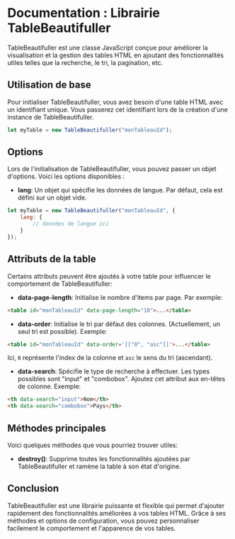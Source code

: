 # Documentation : Librairie TableBeautifuller

TableBeautifuller est une classe JavaScript conçue pour améliorer la visualisation et la gestion des tables HTML en ajoutant des fonctionnalités utiles telles que la recherche, le tri, la pagination, etc.

## Utilisation de base

Pour initialiser TableBeautifuller, vous avez besoin d'une table HTML avec un identifiant unique. Vous passerez cet identifiant lors de la création d'une instance de TableBeautifuller.

```javascript
let myTable = new TableBeautifuller("monTableauId");
```

## Options

Lors de l'initialisation de TableBeautifuller, vous pouvez passer un objet d'options. Voici les options disponibles :

- **lang**: Un objet qui spécifie les données de langue. Par défaut, cela est défini sur un objet vide.

```javascript
let myTable = new TableBeautifuller("monTableauId", {
    lang: {
        // données de langue ici
    }
});
```

## Attributs de la table

Certains attributs peuvent être ajoutés à votre table pour influencer le comportement de TableBeautifuller:

- **data-page-length**: Initialise le nombre d'items par page. Par exemple:

```html
<table id="monTableauId" data-page-length="10">...</table>
```

- **data-order**: Initialise le tri par défaut des colonnes. (Actuellement, un seul tri est possible). Exemple:

```html
<table id="monTableauId" data-order='[["0", "asc"]]'>...</table>
```
Ici, `0` représente l'index de la colonne et `asc` le sens du tri (ascendant).

- **data-search**: Spécifie le type de recherche à effectuer. Les types possibles sont "input" et "combobox". Ajoutez cet attribut aux en-têtes de colonne. Exemple:

```html
<th data-search="input">Nom</th>
<th data-search="combobox">Pays</th>
```

## Méthodes principales

Voici quelques méthodes que vous pourriez trouver utiles:

- **destroy()**: Supprime toutes les fonctionnalités ajoutées par TableBeautifuller et ramène la table à son état d'origine.

## Conclusion

TableBeautifuller est une librairie puissante et flexible qui permet d'ajouter rapidement des fonctionnalités améliorées à vos tables HTML. Grâce à ses méthodes et options de configuration, vous pouvez personnaliser facilement le comportement et l'apparence de vos tables.